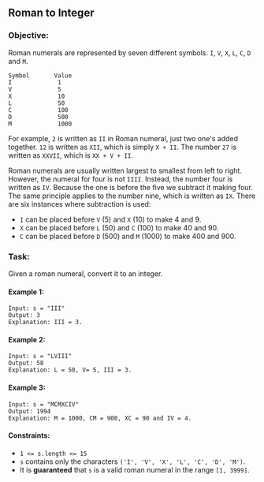 ## Roman to Integer
### Objective:
Roman numerals are represented by seven different symbols. `I`, `V`, `X`, `L`, `C`, `D` and `M`.

	Symbol       Value
	I             1
	V             5
	X             10
	L             50
	C             100
	D             500
	M             1000

For example, `2` is written as `II` in Roman numeral, just two one's added together. `12` is written as `XII`, which is simply `X + II`. The number `27` is written as `XXVII`, which is `XX + V + II`.

Roman numerals are usually written largest to smallest from left to right. However, the numeral for four is not `IIII`. Instead, the number four is written as `IV`. Because the one is before the five we subtract it making four. The same principle applies to the number nine, which is written as `IX`. There are six instances where subtraction is used:
* `I` can be placed before `V` (5) and `X` (10) to make 4 and 9. 
* `X` can be placed before `L` (50) and `C` (100) to make 40 and 90. 
* `C` can be placed before `D` (500) and `M` (1000) to make 400 and 900.

### Task:
Given a roman numeral, convert it to an integer.

#### Example 1:

	Input: s = "III"
	Output: 3
	Explanation: III = 3.

#### Example 2:
	Input: s = "LVIII"
	Output: 58
	Explanation: L = 50, V= 5, III = 3.

#### Example 3:
	Input: s = "MCMXCIV"
	Output: 1994
	Explanation: M = 1000, CM = 900, XC = 90 and IV = 4.

#### Constraints:
*	`1 <= s.length <= 15`
*	`s` contains only the characters `('I', 'V', 'X', 'L', 'C', 'D', 'M')`.
*	It is **guaranteed** that `s` is a valid roman numeral in the range `[1, 3999]`.
